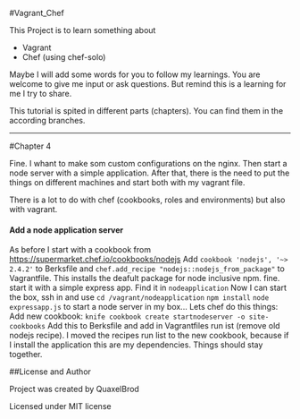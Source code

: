 #Vagrant_Chef

This Project is to learn something about
- Vagrant
- Chef (using chef-solo)

Maybe I will add some words for you to follow my learnings. You are welcome to give me input or ask questions.
But remind this is a learning for me I try to share.

This tutorial is spited in different parts (chapters). You can find them in the according branches.
 
---

#Chapter 4

Fine. I whant to make som custom configurations on the nginx. Then start a node server with a simple application. After 
that, there is the need to put the things on different machines and start both with my vagrant file.

There is a lot to do with chef (cookbooks, roles and environments) but also with vagrant.

#### Add a node application server

As before I start with a cookbook from https://supermarket.chef.io/cookbooks/nodejs
Add `cookbook 'nodejs', '~> 2.4.2'` to Berksfile and
`chef.add_recipe "nodejs::nodejs_from_package"` to Vagrantfile.
This installs the deafult package for node inclusive npm. fine. start it with a simple express app. Find it in 
`nodeapplication`
Now I can start the box, ssh in and use `cd /vagrant/nodeapplication` `npm install` `node expressapp.js` to start a 
node server in my box...
Lets chef do this things:
Add new cookbook: `knife cookbook create startnodeserver -o site-cookbooks`
Add this to Berksfile and add in Vagrantfiles run ist (remove old nodejs recipe).
I moved the recipes run list to the new cookbook, because if I install the application this are my dependencies. Things 
should stay together.



 
##License and Author

Project was created by QuaxelBrod

Licensed under MIT license
